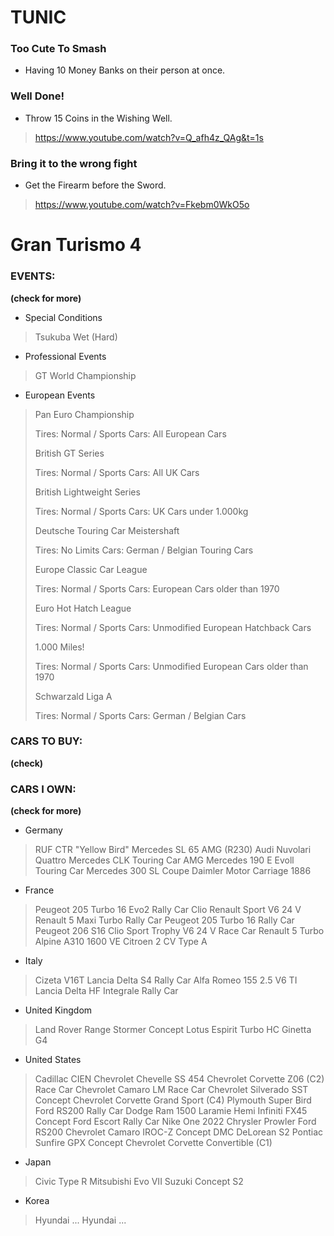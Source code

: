 # TUNIC
### Too Cute To Smash
- Having 10 Money Banks on their person at once.
### Well Done!
- Throw 15 Coins in the Wishing Well.
>https://www.youtube.com/watch?v=Q_afh4z_QAg&t=1s
### Bring it to the wrong fight
- Get the Firearm before the Sword.
>https://www.youtube.com/watch?v=Fkebm0WkO5o

# Gran Turismo 4

### EVENTS:
**(check for more)**
- Special Conditions 
>Tsukuba Wet (Hard)

- Professional Events
> GT World Championship

- European Events
>Pan Euro  Championship
>
>	Tires: Normal / Sports
>	Cars: All European Cars
>
>British GT Series
>
>	Tires: Normal / Sports
>	Cars: All UK Cars
>
>British Lightweight Series
>
>	Tires: Normal / Sports
>	Cars: UK Cars under 1.000kg
>
>Deutsche Touring Car Meistershaft
>
>	Tires: No Limits
>	Cars: German / Belgian Touring Cars
>
>Europe Classic Car League
>
>	Tires: Normal / Sports
>	Cars: European Cars older than 1970
>
>Euro Hot Hatch League
>
>	Tires: Normal / Sports
>	Cars: Unmodified European Hatchback Cars
>
>1.000 Miles!
>
>	Tires: Normal / Sports
>	Cars: Unmodified European Cars older than 1970
>
>Schwarzald Liga A
>
>	Tires: Normal / Sports
>	Cars: German / Belgian Cars

### CARS TO BUY:
**(check)**

### CARS I OWN:
**(check for more)**
- Germany
>RUF CTR "Yellow Bird"
>Mercedes SL 65 AMG (R230)
>Audi Nuvolari Quattro
>Mercedes CLK Touring Car
>AMG Mercedes 190 E Evoll Touring Car
>Mercedes 300 SL Coupe
>Daimler Motor Carriage 1886

- France
>Peugeot 205 Turbo 16 Evo2 Rally Car
>Clio Renault Sport V6 24 V
>Renault 5 Maxi Turbo Rally Car
>Peugeot 205 Turbo 16 Rally Car
>Peugeot 206 S16
>Clio Sport Trophy V6 24 V Race Car
>Renault 5 Turbo
>Alpine A310 1600 VE
>Citroen 2 CV Type A

- Italy
>Cizeta V16T
>Lancia Delta S4 Rally Car
>Alfa Romeo 155 2.5 V6 TI
>Lancia Delta HF Integrale Rally Car

- United Kingdom
>Land Rover Range Stormer Concept
>Lotus Espirit Turbo HC
>Ginetta G4

- United States
>Cadillac CIEN
>Chevrolet Chevelle SS 454
>Chevrolet Corvette Z06 (C2) Race Car
>Chevrolet Camaro LM Race Car
>Chevrolet  Silverado SST Concept
>Chevrolet Corvette Grand Sport (C4)
>Plymouth Super Bird
>Ford RS200 Rally Car
>Dodge Ram 1500 Laramie Hemi
>Infiniti FX45 Concept
>Ford Escort Rally Car
>Nike One 2022
>Chrysler Prowler
>Ford RS200
>Chevrolet Camaro IROC-Z Concept
>DMC DeLorean S2
>Pontiac Sunfire GPX Concept
>Chevrolet Corvette Convertible (C1)

- Japan
>Civic Type R
>Mitsubishi Evo VII
>Suzuki Concept S2

- Korea
>Hyundai ...
>Hyundai ...